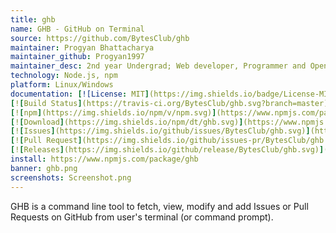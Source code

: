 ```yaml
---
title: ghb
name: GHB - GitHub on Terminal
source: https://github.com/BytesClub/ghb
maintainer: Progyan Bhattacharya
maintainer_github: Progyan1997
maintainer_desc: 2nd year Undergrad; Web developer, Programmer and Open Source Contributor
technology: Node.js, npm
platform: Linux/Windows
documentation: [![License: MIT](https://img.shields.io/badge/License-MIT-yellow.svg)](https://raw.githubusercontent.com/BytesClub/ghb/master/LICENSE)
[![Build Status](https://travis-ci.org/BytesClub/ghb.svg?branch=master)](https://travis-ci.org/BytesClub/ghb)
[![npm](https://img.shields.io/npm/v/npm.svg)](https://www.npmjs.com/package/ghb)
[![Download](https://img.shields.io/npm/dt/ghb.svg)](https://www.npmjs.com/package/ghb)
[![Issues](https://img.shields.io/github/issues/BytesClub/ghb.svg)](https://github.com/BytesClub/ghb/issues)
[![Pull Request](https://img.shields.io/github/issues-pr/BytesClub/ghb.svg)](https://github.com/BytesClub/ghb/pulls)
[![Releases](https://img.shields.io/github/release/BytesClub/ghb.svg)](https://github.com/BytesClub/ghb/releases)
install: https://www.npmjs.com/package/ghb
banner: ghb.png
screenshots: Screenshot.png
---
```


GHB is a command line tool to fetch, view, modify and add Issues or Pull Requests on GitHub from user's terminal (or command prompt).

